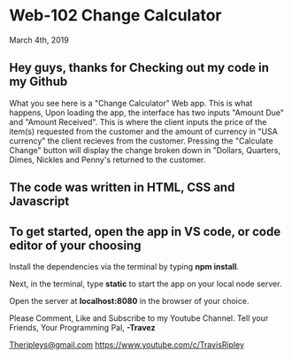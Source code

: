 # Web-102 Change Calculator

March 4th, 2019

## Hey guys, thanks for Checking out my code in my Github

What you see here is a "Change Calculator" Web app.
This is what happens, Upon loading the app, the interface has two inputs "Amount Due" and "Amount Received".
This is where the client inputs the price of the item(s) requested from the customer and the amount of currency in "USA currency" the client recieves from the customer.
Pressing the "Calculate Change" button will display the change broken down in "Dollars, Quarters, Dimes, Nickles and Penny's returned to the customer.

## The code was written in HTML, CSS and Javascript

## To get started, open the app in VS code, or code editor of your choosing

Install the dependencies via the terminal by typing **npm install**.

Next, in the terminal, type **static** to start the app on your local node server.

Open the server at **localhost:8080** in the browser of your choice.

Please Comment, Like and Subscribe to my Youtube Channel.
Tell your Friends, Your Programming Pal,
**-Travez**

Theripleys@gmail.com
https://www.youtube.com/c/TravisRipley
